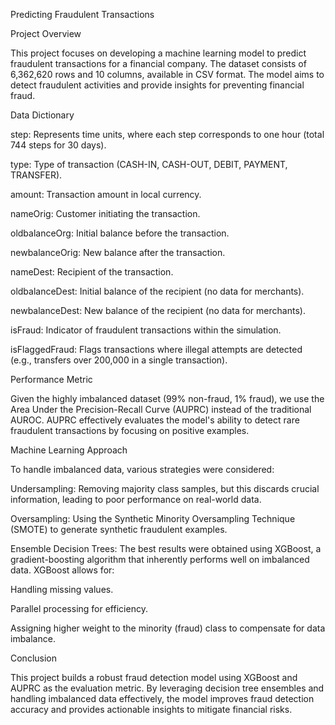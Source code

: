 Predicting Fraudulent Transactions

Project Overview

This project focuses on developing a machine learning model to predict fraudulent transactions for a financial company. The dataset consists of 6,362,620 rows and 10 columns, available in CSV format. The model aims to detect fraudulent activities and provide insights for preventing financial fraud.

Data Dictionary

step: Represents time units, where each step corresponds to one hour (total 744 steps for 30 days).

type: Type of transaction (CASH-IN, CASH-OUT, DEBIT, PAYMENT, TRANSFER).

amount: Transaction amount in local currency.

nameOrig: Customer initiating the transaction.

oldbalanceOrg: Initial balance before the transaction.

newbalanceOrig: New balance after the transaction.

nameDest: Recipient of the transaction.

oldbalanceDest: Initial balance of the recipient (no data for merchants).

newbalanceDest: New balance of the recipient (no data for merchants).

isFraud: Indicator of fraudulent transactions within the simulation.

isFlaggedFraud: Flags transactions where illegal attempts are detected (e.g., transfers over 200,000 in a single transaction).

Performance Metric

Given the highly imbalanced dataset (99% non-fraud, 1% fraud), we use the Area Under the Precision-Recall Curve (AUPRC) instead of the traditional AUROC. AUPRC effectively evaluates the model's ability to detect rare fraudulent transactions by focusing on positive examples.

Machine Learning Approach

To handle imbalanced data, various strategies were considered:

Undersampling: Removing majority class samples, but this discards crucial information, leading to poor performance on real-world data.

Oversampling: Using the Synthetic Minority Oversampling Technique (SMOTE) to generate synthetic fraudulent examples.

Ensemble Decision Trees: The best results were obtained using XGBoost, a gradient-boosting algorithm that inherently performs well on imbalanced data. XGBoost allows for:

Handling missing values.

Parallel processing for efficiency.

Assigning higher weight to the minority (fraud) class to compensate for data imbalance.

Conclusion

This project builds a robust fraud detection model using XGBoost and AUPRC as the evaluation metric. By leveraging decision tree ensembles and handling imbalanced data effectively, the model improves fraud detection accuracy and provides actionable insights to mitigate financial risks.
